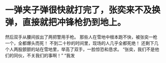 # 一弹夹子弹很快就打完了，张奕来不及换弹，直接就把冲锋枪扔到地上。
然后双手从腰间拔出了两把警用手枪。
那些人在雪地中根本跑不快，被张奕一枪一个，全都爆头而死！
不到二十秒的时间里，现场的人几乎全都死绝！
还剩下几个人两股颤颤的站在雪地里，举高了双手，一脸惊恐和恳求。
“张奕，我们不是他们的同伙，不关我们的事啊！”
“我发

